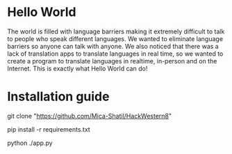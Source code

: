# Hello World
The world is filled with language barriers making it extremely difficult to talk to people who speak different languages. We wanted to eliminate language barriers so anyone can talk with anyone. We also noticed that there was a lack of translation apps to translate languages in real time, so we wanted to create a program to translate languages in realtime, in-person and on the Internet. This is exactly what Hello World can do!

# Installation guide
git clone "https://github.com/Mica-Shatil/HackWestern8"

pip install -r requirements.txt

python ./app.py
